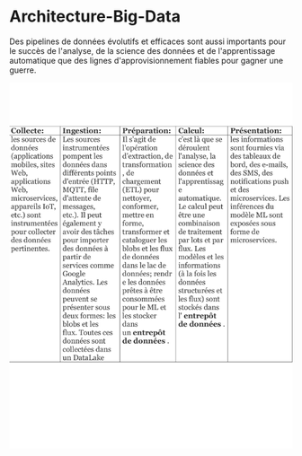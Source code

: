 # Architecture-Big-Data
Des pipelines de données évolutifs et efficaces sont aussi importants pour le succès de l'analyse, de la science des données et de l'apprentissage automatique que des lignes d'approvisionnement fiables pour gagner une guerre.

![architecture](img01.png)
